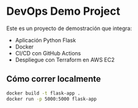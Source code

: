 # DevOps Demo Project

Este es un proyecto de demostración que integra:
- Aplicación Python Flask
- Docker
- CI/CD con GitHub Actions
- Despliegue con Terraform en AWS EC2

## Cómo correr localmente

```bash
docker build -t flask-app .
docker run -p 5000:5000 flask-app
